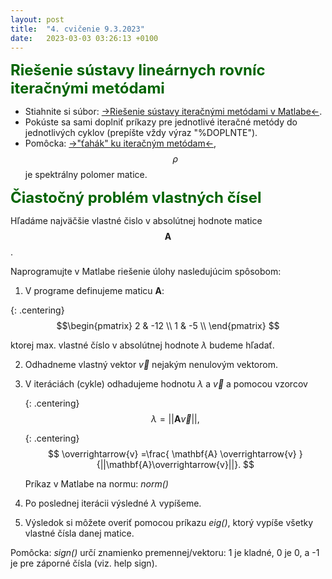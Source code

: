 ```yaml
---
layout: post
title:  "4. cvičenie 9.3.2023"
date:   2023-03-03 03:26:13 +0100
---
```


<span style="color:DarkGreen"> <font size="+2"><b>Riešenie sústavy lineárnych rovníc iteračnými metódami</b></font></span><br>

- Stiahnite si súbor: [->Riešenie sústavy iteračnými metódami v Matlabe<-](http://maslarova.github.io/cvicenie4/iter_metody.m).
- Pokúste sa sami doplniť príkazy pre jednotlivé iteračné metódy do jednotlivých cyklov (prepíšte vždy výraz "%DOPLNTE"). 
- Pomôcka: [->"ťahák" ku iteračným metódam<-](http://maslarova.github.io/cvicenie4/iter_metody_tahak.pdf), $$\rho$$ je spektrálny polomer matice.

<!--
Na štvrtom cvičení budeme pokračovať v riešení sústavy lineárnych rovníc. Na prednáške ste sa dozvedeli, že okrem priamych metód, ktoré sme preberali minulé cvičenie, existujú ešte gradientné a iteračné metódy. My sa na cvičení bližšie pozrieme na iteračné metódy. 
V závere ešte preberieme podmienenosť matice a hľadanie vlastných čísel matice.

<span style="color:DarkGreen"> <font size="+2"><b>Riešenie sústavy lineárnych rovníc iteračnými metódami</b></font></span><br>
Teóriu k iteračným metódam ste preberali na prednáškach. Dozvedeli ste sa, že existujú stacionárne a nestacionárne iteračné metódy. V nasledujúcom súbore si môžete pozrieť prehľadný [->"ťahák" ku iteračným metódam<-](http://maslarova.github.io/cvicenie5/iteracne_metody_tahak.pdf), v ktorom máte jednoduchý postup, ako vyzerá algoritmus iteračných metód, a stručný prehľad stacionárnych iteračných metód.
<br>

Stiahnite si program na riešenie sústavy: [->Riešenie sústavy iteračnými metódami v Matlabe<-](http://maslarova.github.io/cvicenie4/porovnani.m).
Pokúste sa sami doplniť príkazy pre jednotlivé iteračné metódy do jednotlivých cyklov (prepíšte vždy výraz "%DOPLNTE"). 
Váš program si môžete skontrolovať tu: [->riešenie<-](http://maslarova.github.io/cvicenie4/porovnani_riesenie.m). Všimnite si odchýlku od presného riešenia pre jednotlivé iteračné metódy (výsledný graf), ktorú sme priebežne počítali v cykloch.

Ak Vám nie sú jasné jednotlivé príkazy v kóde, pozrite si video s vysvetlením metód a programovacím postupom:

   {: .centering}
   {% include youtube.html id="zX3JIw_cYHM" %}

Ak by ste chceli vidieť pre lepšie pochopenie postup iteračných metód podrobne rozpísaný, pozrite si tieto [->príklady riešenia sústavy lineárnych rovníc iteračnými metódami<-](https://college.cengage.com/mathematics/larson/elementary_linear/5e/students/ch08-10/chap_10_2.pdf), kde je na konkrétnych príkladoch pekne ilustrovaná Jacobiho a Gauss-Seidelova metóda. <br />

<span style="color:DarkGreen"> <font size="+2"><b>Podmienenosť matice</b></font></span><br>
Aby ste lepšie pochopili význam podmienenosti matice, prečítajte si nasledujúci dokument: [->Podmienenosť matice<-](http://kfe.fjfi.cvut.cz/~matysma4/nme/cv04/podminenostmatice.pdf). Pozrite si predovšetkým príklad na konci prvej stránky. Vo vektore pravej strany sme zmenili 2. prvok minimálne v rámci danej presnosti, ale výsledok riešenia sústavy s touto maticou bol úplne odlišný!
Môžete si vyskúšať aj cvičenie na druhej stránke.

<span style="color:DarkGreen"> <font size="+2"><b>Hľadanie vlastných čísel matice</b></font></span><br>
Existuje úplný a čiastočný problém hľadania vlastných čísel. Pri úplnom probléme hľadáme všetky vlastné čísla matice, popr. i príslušné vlastné vektory (napr. Jacobiho metóda alebo hľadanie pomocou LU rozkladu). 

Pri čiastočnom probléme vlastných čísel hľadáme len jedno alebo zopár vlastných čísel. 
Prečítajte si vysvetlenie čiastočného problému hľadania vlastných čísel: [->Hľadanie vlastného čísla s maximálnou absolútnou hodnotou<-](http://kfe.fjfi.cvut.cz/~matysma4/nme/cv04/hledanivlastcisel.pdf).<br />
-->

<span style="color:DarkGreen"> <font size="+2"><b>Čiastočný problém vlastných čísel</b></font></span><br>

Hľadáme najväčšie vlastné čislo v absolútnej hodnote matice $$\mathbf{A}$$.

Naprogramujte v Matlabe riešenie úlohy nasledujúcim spôsobom:
1. V programe definujeme maticu $\mathbf{A}$:

{: .centering}
$$\begin{pmatrix}
2 & -12 \\
1 & -5 \\
\end{pmatrix}
$$

ktorej max. vlastné číslo v absolútnej hodnote $\lambda$ budeme hľadať.


2. Odhadneme vlastný vektor $\overrightarrow{v}$ nejakým nenulovým vektorom.
3. V iteráciách (cykle) odhadujeme hodnotu $\lambda$ a $\overrightarrow{v}$ a pomocou vzorcov

   {: .centering}
   $$
   \lambda = ||\mathbf{A}\overrightarrow{v}||,
   $$
   
   {: .centering}
   $$
   \overrightarrow{v} =\frac{ \mathbf{A} \overrightarrow{v} }{||\mathbf{A}\overrightarrow{v}||}.
   $$

   Príkaz v Matlabe na normu: <i>norm()</i>
4. Po poslednej iterácii výsledné $\lambda$ vypíšeme. 
5. Výsledok si môžete overiť pomocou príkazu <i>eig()</i>, ktorý vypíše všetky vlastné čísla danej matice.

Pomôcka: <i>sign()</i> určí znamienko premennej/vektoru: 1 je kladné, 0 je 0, a -1 je pre záporné čísla (viz. help sign). 

<!--
- Materiály ďalších cvičiacich:<br />
  * [Tomáš Kerepecký](http://nme.8u.cz/cviceni/) - odporúčam pozrieť prezentácie<br />
  * [Martin Matys](http://kfe.fjfi.cvut.cz/~matysma4/)<br />
  * [Michal Zeman](http://kfe.fjfi.cvut.cz/~zeman/) - minulé ročníky<br />
  * [Vojta Horný](https://ft.nephy.chalmers.se/~vojtech/NME/index.html) - minulé ročníky <br />	
  * [Jirka Vyskočil](http://kfe.fjfi.cvut.cz/~vyskocil/) - minulé ročníky
-->
